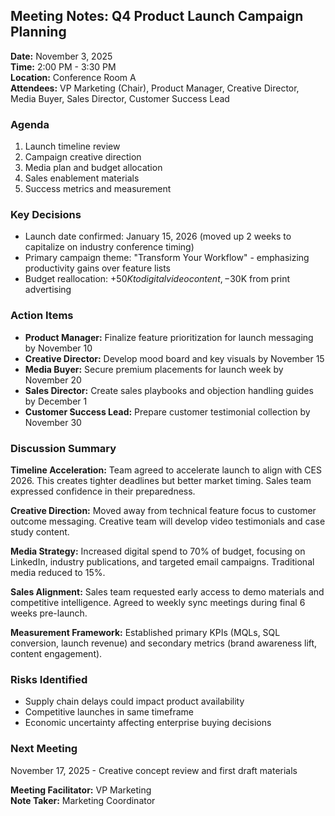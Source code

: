 ## Meeting Notes: Q4 Product Launch Campaign Planning

**Date:** November 3, 2025  
**Time:** 2:00 PM - 3:30 PM  
**Location:** Conference Room A  
**Attendees:** VP Marketing (Chair), Product Manager, Creative Director, Media Buyer, Sales Director, Customer Success Lead  

### Agenda
1. Launch timeline review
2. Campaign creative direction
3. Media plan and budget allocation
4. Sales enablement materials
5. Success metrics and measurement

### Key Decisions
- Launch date confirmed: January 15, 2026 (moved up 2 weeks to capitalize on industry conference timing)
- Primary campaign theme: "Transform Your Workflow" - emphasizing productivity gains over feature lists
- Budget reallocation: +$50K to digital video content, -$30K from print advertising

### Action Items
- **Product Manager:** Finalize feature prioritization for launch messaging by November 10
- **Creative Director:** Develop mood board and key visuals by November 15
- **Media Buyer:** Secure premium placements for launch week by November 20
- **Sales Director:** Create sales playbooks and objection handling guides by December 1
- **Customer Success Lead:** Prepare customer testimonial collection by November 30

### Discussion Summary

**Timeline Acceleration:** Team agreed to accelerate launch to align with CES 2026. This creates tighter deadlines but better market timing. Sales team expressed confidence in their preparedness.

**Creative Direction:** Moved away from technical feature focus to customer outcome messaging. Creative team will develop video testimonials and case study content.

**Media Strategy:** Increased digital spend to 70% of budget, focusing on LinkedIn, industry publications, and targeted email campaigns. Traditional media reduced to 15%.

**Sales Alignment:** Sales team requested early access to demo materials and competitive intelligence. Agreed to weekly sync meetings during final 6 weeks pre-launch.

**Measurement Framework:** Established primary KPIs (MQLs, SQL conversion, launch revenue) and secondary metrics (brand awareness lift, content engagement).

### Risks Identified
- Supply chain delays could impact product availability
- Competitive launches in same timeframe
- Economic uncertainty affecting enterprise buying decisions

### Next Meeting
November 17, 2025 - Creative concept review and first draft materials

**Meeting Facilitator:** VP Marketing  
**Note Taker:** Marketing Coordinator